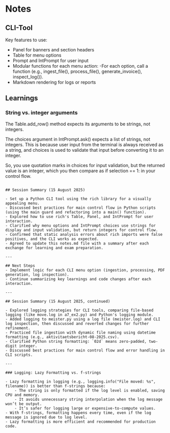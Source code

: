 # Notes

## CLI-Tool
Key features to use:

- Panel for banners and section headers
- Table for menu options
- Prompt and IntPrompt for user input
- Modular functions for each menu action:
  -For each option, call a function (e.g., ingest_file(), process_file(), generate_invoice(), inspect_log()).
- Markdown rendering for logs or reports

## Learnings

### String vs. integer arguments

The Table.add_row() method expects its arguments to be strings, not integers.

The choices argument in IntPrompt.ask() expects a list of strings, not integers. This is because user input from the terminal is always received as a string, and choices is used to validate that input before converting it to an integer.

So, you use quotation marks in choices for input validation, but the returned value is an integer, which you then compare as if selection == 1: in your control flow.

```

## Session Summary (15 August 2025)

- Set up a Python CLI tool using the rich library for a visually appealing menu.
- Discussed best practices for main control flow in Python scripts (using the main guard and refactoring into a main() function).
- Explored how to use rich's Table, Panel, and IntPrompt for user interaction.
- Clarified why menu options and IntPrompt choices use strings for display and input validation, but return integers for control flow.
- Confirmed that static analysis errors about rich imports were false positives, and the CLI works as expected.
- Agreed to update this notes.md file with a summary after each exchange for learning and exam preparation.

---

## Next Steps
- Implement logic for each CLI menu option (ingestion, processing, PDF generation, log inspection).
- Continue summarizing key learnings and code changes after each interaction.

---

## Session Summary (15 August 2025, continued)

- Explored logging strategies for CLI tools, comparing file-based logging (like move.log in a7_ex2.py) and Python's logging module.
- Added logging to meister.py using a log file (meister.log) and CLI log inspection, then discussed and reverted changes for further refinement.
- Practiced file ingestion with dynamic file naming using datetime formatting (e.g., aktivitaetsbericht-08-2025.csv).
- Clarified Python string formatting: `02d` means zero-padded, two-digit integer.
- Discussed best practices for main control flow and error handling in CLI scripts.

---

### Logging: Lazy Formatting vs. f-strings

- Lazy formatting in logging (e.g., logging.info("File moved: %s", filename)) is better than f-strings because:
    - The string is only formatted if the log level is enabled, saving CPU and memory.
    - It avoids unnecessary string interpolation when the log message won’t be output.
    - It’s safer for logging large or expensive-to-compute values.
- With f-strings, formatting happens every time, even if the log message is ignored due to log level.
- Lazy formatting is more efficient and recommended for production code.
